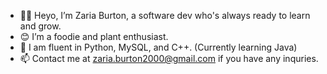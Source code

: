 - 👋🏾  Heyo, I’m Zaria Burton, a software dev who's always ready to learn and grow. 
- 😊  I’m a foodie and plant enthusiast.
- 🌱  I am fluent in Python, MySQL, and C++. (Currently learning Java)
- 📫  Contact me at <zaria.burton2000@gmail.com> if you have any inquries.

<!---
Centari2013/Centari2013 is a ✨ special ✨ repository because its `README.md` (this file) appears on your GitHub profile.
You can click the Preview link to take a look at your changes.
--->
